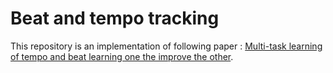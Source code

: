 # Beat and tempo tracking

This repository is an implementation of following paper : [Multi-task learning of tempo and beat learning one the improve the other](https://archives.ismir.net/ismir2019/paper/000058.pdf).

